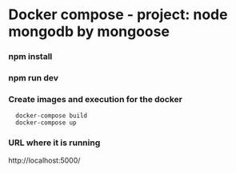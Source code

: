 # Docker compose - project: node mongodb by mongoose

### npm install
### npm run dev

### Create images and execution for the docker
```
  docker-compose build
  docker-compose up
```
### URL where it is running
http://localhost:5000/